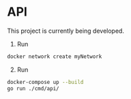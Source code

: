 # API
This project is currently being developed.

1. Run
```bash
docker network create myNetwork
```
2. Run
```bash
docker-compose up --build
go run ./cmd/api/
```




